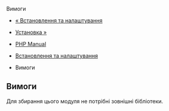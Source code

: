 Вимоги

-   [« Встановлення та налаштування](apache.setup.md)
    
-   [Установка »](apache.installation.md)
    
-   [PHP Manual](index.md)
    
-   [Встановлення та налаштування](apache.setup.md)
    
-   Вимоги
    

## Вимоги

Для збирання цього модуля не потрібні зовнішні бібліотеки.